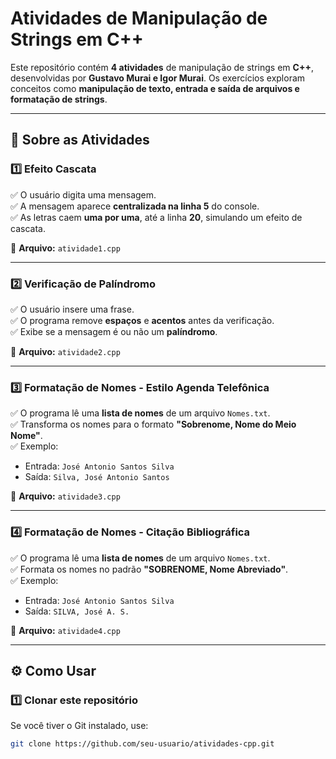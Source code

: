 # **Atividades de Manipulação de Strings em C++**  
Este repositório contém **4 atividades** de manipulação de strings em **C++**, desenvolvidas por **Gustavo Murai e Igor Murai**. Os exercícios exploram conceitos como **manipulação de texto, entrada e saída de arquivos e formatação de strings**.  

---

## **📌 Sobre as Atividades**  

### **1️⃣ Efeito Cascata**  
✅ O usuário digita uma mensagem.  
✅ A mensagem aparece **centralizada na linha 5** do console.  
✅ As letras caem **uma por uma**, até a linha **20**, simulando um efeito de cascata.  

📄 **Arquivo:** `atividade1.cpp`  

---

### **2️⃣ Verificação de Palíndromo**  
✅ O usuário insere uma frase.  
✅ O programa remove **espaços** e **acentos** antes da verificação.  
✅ Exibe se a mensagem é ou não um **palíndromo**.  

📄 **Arquivo:** `atividade2.cpp`  

---

### **3️⃣ Formatação de Nomes - Estilo Agenda Telefônica**  
✅ O programa lê uma **lista de nomes** de um arquivo `Nomes.txt`.  
✅ Transforma os nomes para o formato **"Sobrenome, Nome do Meio Nome"**.  
✅ Exemplo:  
   - Entrada: `José Antonio Santos Silva`  
   - Saída: `Silva, José Antonio Santos`  

📄 **Arquivo:** `atividade3.cpp`  

---

### **4️⃣ Formatação de Nomes - Citação Bibliográfica**  
✅ O programa lê uma **lista de nomes** de um arquivo `Nomes.txt`.  
✅ Formata os nomes no padrão **"SOBRENOME, Nome Abreviado"**.  
✅ Exemplo:  
   - Entrada: `José Antonio Santos Silva`  
   - Saída: `SILVA, José A. S.`  

📄 **Arquivo:** `atividade4.cpp`  

---

## **⚙️ Como Usar**  

### **1️⃣ Clonar este repositório**  
Se você tiver o Git instalado, use:  
```sh
git clone https://github.com/seu-usuario/atividades-cpp.git

